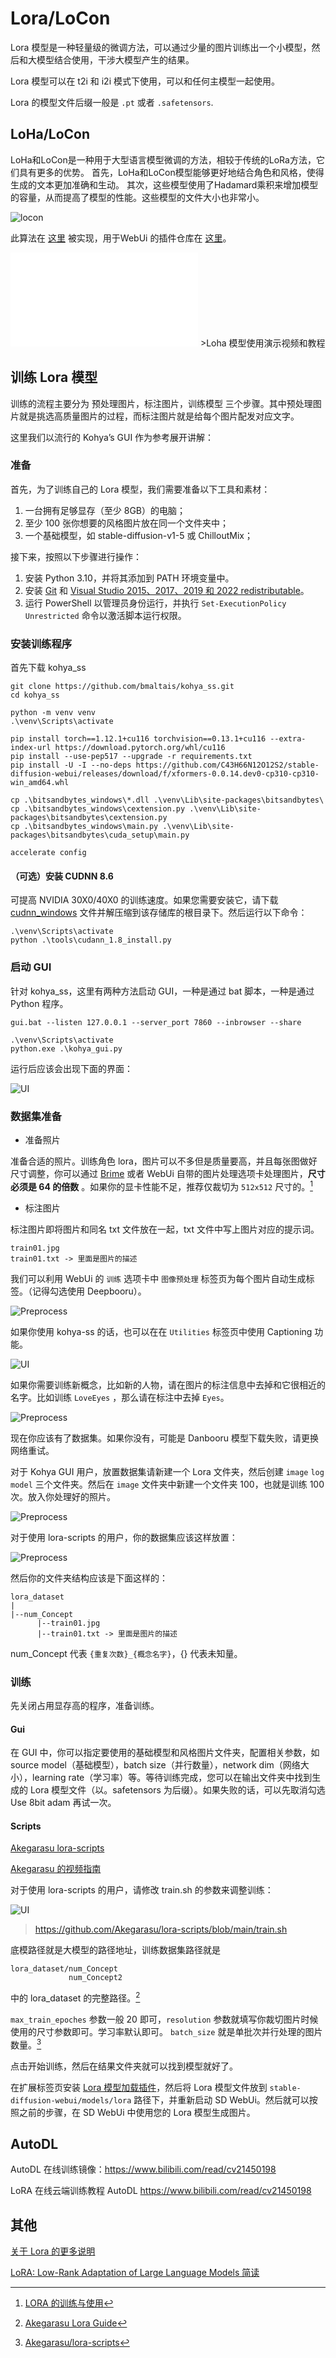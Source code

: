 # Lora/LoCon

Lora 模型是一种轻量级的微调方法，可以通过少量的图片训练出一个小模型，然后和大模型结合使用，干涉大模型产生的结果。

Lora 模型可以在 t2i 和 i2i 模式下使用，可以和任何主模型一起使用。

Lora 的模型文件后缀一般是 `.pt` 或者 `.safetensors`.

## LoHa/LoCon

LoHa和LoCon是一种用于大型语言模型微调的方法，相较于传统的LoRa方法，它们具有更多的优势。
首先，LoHa和LoCon模型能够更好地结合角色和风格，使得生成的文本更加准确和生动。
其次，这些模型使用了Hadamard乘积来增加模型的容量，从而提高了模型的性能。这些模型的文件大小也非常小。

![locon](https://user-images.githubusercontent.com/59680068/222424002-5ce2572c-9102-4e2d-83f2-100bc41ec272.png)

此算法在 [这里](https://github.com/KohakuBlueleaf/LyCORIS) 被实现，用于WebUi 的插件仓库在 [这里](https://github.com/KohakuBlueleaf/a1111-sd-webui-locon)。

<iframe src="//player.bilibili.com/player.html?aid=439526626&bvid=BV1cj411A73a&cid=1082365470&page=1" scrolling="no" border="0" frameborder="no" framespacing="0" allowfullscreen="true"> </iframe>
>Loha 模型使用演示视频和教程

## 训练 Lora 模型

训练的流程主要分为 预处理图片，标注图片，训练模型 三个步骤。其中预处理图片就是挑选高质量图片的过程，而标注图片就是给每个图片配发对应文字。

这里我们以流行的 Kohya’s GUI 作为参考展开讲解：

### 准备

首先，为了训练自己的 Lora 模型，我们需要准备以下工具和素材：

1. 一台拥有足够显存（至少 8GB）的电脑；
2. 至少 100 张你想要的风格图片放在同一个文件夹中；
3. 一个基础模型，如 stable-diffusion-v1-5 或 ChilloutMix；

接下来，按照以下步骤进行操作：

1. 安装 Python 3.10，并将其添加到 PATH 环境变量中。
2. 安装 [Git](https://git-scm.com/download/win)
   和 [Visual Studio 2015、2017、2019 和 2022 redistributable](https://aka.ms/vs/17/release/vc_redist.x64.exe)。
3. 运行 PowerShell 以管理员身份运行，并执行 `Set-ExecutionPolicy Unrestricted` 命令以激活脚本运行权限。

### 安装训练程序

首先下载 kohya_ss

```shell
git clone https://github.com/bmaltais/kohya_ss.git
cd kohya_ss
```

```shell
python -m venv venv
.\venv\Scripts\activate

pip install torch==1.12.1+cu116 torchvision==0.13.1+cu116 --extra-index-url https://download.pytorch.org/whl/cu116
pip install --use-pep517 --upgrade -r requirements.txt
pip install -U -I --no-deps https://github.com/C43H66N12O12S2/stable-diffusion-webui/releases/download/f/xformers-0.0.14.dev0-cp310-cp310-win_amd64.whl

cp .\bitsandbytes_windows\*.dll .\venv\Lib\site-packages\bitsandbytes\
cp .\bitsandbytes_windows\cextension.py .\venv\Lib\site-packages\bitsandbytes\cextension.py
cp .\bitsandbytes_windows\main.py .\venv\Lib\site-packages\bitsandbytes\cuda_setup\main.py

accelerate config
```

#### （可选）安装 CUDNN 8.6

可提高 NVIDIA 30X0/40X0
的训练速度。如果您需要安装它，请下载 [cudnn_windows](https://b1.thefileditch.ch/mwxKTEtelILoIbMbruuM.zip)
文件并解压缩到该存储库的根目录下。然后运行以下命令：

```shell
.\venv\Scripts\activate
python .\tools\cudann_1.8_install.py
```

### 启动 GUI

针对 kohya_ss，这里有两种方法启动 GUI，一种是通过 bat 脚本，一种是通过 Python 程序。

```shell
gui.bat --listen 127.0.0.1 --server_port 7860 --inbrowser --share
```

```shell
.\venv\Scripts\activate
python.exe .\kohya_gui.py
```

运行后应该会出现下面的界面：

![UI](https://raw.githubusercontent.com/sudoskys/StableDiffusionBook/patch-230316/resource/kohya_ui.png)

### 数据集准备

- 准备照片

准备合适的照片。训练角色
lora，图片可以不多但是质量要高，并且每张图做好尺寸调整，你可以通过 [Brime](https://www.birme.net/?target_width=512&target_height=768)
或者 WebUi 自带的图片处理选项卡处理图片，**尺寸必须是 64 的倍数** 。如果你的显卡性能不足，推荐仅裁切为 `512x512`
尺寸的。[^3]

- 标注图片

标注图片即将图片和同名 txt 文件放在一起，txt 文件中写上图片对应的提示词。

```
train01.jpg
train01.txt -> 里面是图片的描述
```

我们可以利用 WebUi 的 `训练` 选项卡中 `图像预处理` 标签页为每个图片自动生成标签。（记得勾选使用 Deepbooru）。

![Preprocess](https://raw.githubusercontent.com/sudoskys/StableDiffusionBook/patch-230316/resource/preprocess.png)

如果你使用 kohya-ss 的话，也可以在在 `Utilities` 标签页中使用 Captioning 功能。

![UI](https://raw.githubusercontent.com/sudoskys/StableDiffusionBook/patch-230316/resource/kohya_blip.png)

如果你需要训练新概念，比如新的人物，请在图片的标注信息中去掉和它很相近的名字。比如训练 `LoveEyes`
，那么请在标注中去掉 `Eyes`。

![Preprocess](https://raw.githubusercontent.com/sudoskys/StableDiffusionBook/patch-230316/resource/preprocess.png)

现在你应该有了数据集。如果你没有，可能是 Danbooru 模型下载失败，请更换网络重试。

对于 Kohya GUI 用户，放置数据集请新建一个 Lora 文件夹，然后创建 `image` `log` `model` 三个文件夹。然后在 `image`
文件夹中新建一个文件夹 100，也就是训练 100 次。放入你处理好的照片。

![Preprocess](https://raw.githubusercontent.com/sudoskys/StableDiffusionBook/patch-230316/resource/kohya_data.png)

对于使用 lora-scripts 的用户，你的数据集应该这样放置：

![Preprocess](https://raw.githubusercontent.com/sudoskys/StableDiffusionBook/patch-230316/resource/lora_data_set.png)

然后你的文件夹结构应该是下面这样的：

```
lora_dataset
|
|--num_Concept
      |--train01.jpg
      |--train01.txt -> 里面是图片的描述
```

num_Concept 代表 `{重复次数}_{概念名字}`，{} 代表未知量。

### 训练

先关闭占用显存高的程序，准备训练。

#### Gui

在 GUI 中，你可以指定要使用的基础模型和风格图片文件夹，配置相关参数，如 source model（基础模型），batch size（并行数量），network
dim（网络大小），learning rate（学习率）等。等待训练完成，您可以在输出文件夹中找到生成的 Lora 模型文件（以。safetensors
为后缀）。如果失败的话，可以先取消勾选 Use 8bit adam 再试一次。

#### Scripts

[Akegarasu lora-scripts](https://github.com/Akegarasu/lora-scripts)

[Akegarasu 的视频指南](https://www.bilibili.com/video/BV1fs4y1x7p2)

对于使用 lora-scripts 的用户，请修改 train.sh 的参数来调整训练：

![UI](https://raw.githubusercontent.com/sudoskys/StableDiffusionBook/patch-230316/resource/lora_scripts.png)
> https://github.com/Akegarasu/lora-scripts/blob/main/train.sh

底模路径就是大模型的路径地址，训练数据集路径就是

```
lora_dataset/num_Concept
             num_Concept2
```

中的 lora_dataset 的完整路径。[^1]

`max_train_epoches` 参数一般 20 即可，`resolution` 参数就填写你裁切图片时候使用的尺寸参数即可。学习率默认即可。
`batch_size` 就是单批次并行处理的图片数量。[^2]

点击开始训练，然后在结果文件夹就可以找到模型就好了。

在扩展标签页安装 [Lora 模型加载插件](https://github.com/kohya-ss/sd-webui-additional-networks)，然后将 Lora
模型文件放到 `stable-diffusion-webui/models/lora` 路径下，并重新启动 SD WebUi。然后就可以按照之前的步骤，在 SD WebUi 中使用您的
Lora 模型生成图片。

## AutoDL

AutoDL 在线训练镜像：https://www.bilibili.com/read/cv21450198

LoRA 在线云端训练教程 AutoDL  https://www.bilibili.com/read/cv21450198

## 其他

[关于 Lora 的更多说明](https://huggingface.co/datasets/HuggingFace-CN-community/translation/blob/main/lora_cn.md)

[LoRA: Low-Rank Adaptation of Large Language Models 简读](https://finisky.github.io/lora/)

[^1]:[Akegarasu Lora Guide](https://www.bilibili.com/video/BV1fs4y1x7p2)

[^2]:[Akegarasu/lora-scripts](https://github.com/Akegarasu/lora-scripts/blob/main/train.sh)

[^3]:[LORA 的训练与使用](https://zhuanlan.zhihu.com/p/610299220)